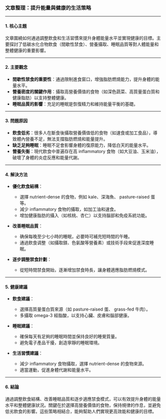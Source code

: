 ### 文章整理：提升能量與健康的生活策略

---

#### 1. 核心主題  
文章圍繞如何通過調整飲食和生活習慣來提升身體能量水平並實現健康的目標。主要探討了低碳水化合物飲食（間歇性禁食）、營養攝取、睡眠品質等對人體能量和整體健康的重要影響。

---

#### 2. 主要觀念  
- **間歇性禁食的重要性**：通過限制進食窗口，增強脂肪燃燒能力，提升身體的能量水平。  
- **營養密度的關鍵作用**：攝取高營養價值的食物（如深色蔬菜、高質量蛋白質和健康脂肪）以支持整體健康。  
- **睡眠品質的影響**：充足的睡眠是恢復精力和維持能量平衡的基礎。

---

#### 3. 問題原因  
- **飲食低劣**：很多人在斷食後攝取營養價值低的食物（如速食或加工食品），導致體內營養不足，無法支撐脂肪燃燒和能量提升。  
- **缺乏足夠睡眠**：睡眠不足會影響身體的復原能力，降低白天的能量水平。  
- **營養失衡**：現代飲食中普遍存在高 inflammatory 食物（如大豆油、玉米油），破壞了身體的炎症反應和能量代謝。

---

#### 4. 解決方法  
- **優化飲食結構**：  
  - 選擇 nutrient-dense 的食物，例如 kale、深海魚、 pasture-raised 蛋等。  
  - 減少 inflammatory 食物的攝取，如加工油和速食。  
  - 增加健康脂肪的攝入（如核桃、杏仁）以支持腦部和免疫系統功能。  

- **改善睡眠品質**：  
  - 确保每晚至少七小時的睡眠，必要時可補充短時間的午睡。  
  - 通過飲食调整（如攝取鎂、色氨酸等營養素）或技術手段來促進深度睡眠。  

- **逐步調整禁食計劃**：  
  - 從短時間禁食開始，逐漸增加禁食時長，讓身體適應脂肪燃燒模式。  

---

#### 5. 健康建議  
- **飲食建議**：  
  - 選擇高質量蛋白質來源（如 pasture-raised 蛋、 grass-fed 牛肉）。  
  - 多攝取 omega-3 經脂酸，以支持心臟、皮膚和腦部健康。  

- **睡眠建議**：  
  - 確保每天有足夠的睡眠時間並保持良好的睡覺質量。  
  - 避免電子產品干擾，創造寧靜的睡眠環境。  

- **生活習慣建議**：  
  - 減少 inflammatory 食物攝取，選擇 nutrient-dense 的食物來源。  
  - 適當運動，促進身體代謝和能量水平。  

---

#### 6. 結論  
通過調整飲食結構、改善睡眠品質和逐步適應禁食模式，可以有效提升身體的能量水平和整體健康狀況。關鍵在於選擇高營養價值的食物，保持規律的作息，並避免低劣飲食的影響。這些策略相結合，能夠幫助人們實現更高效能和健康的目標。